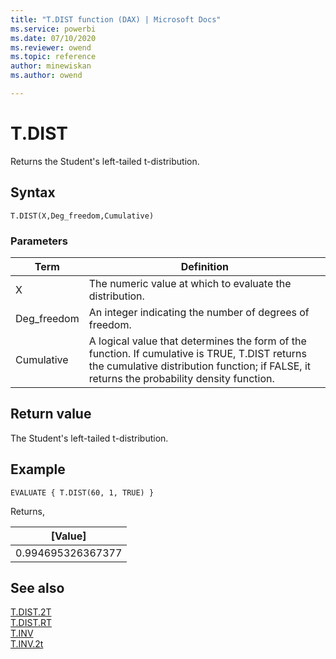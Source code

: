 ```yaml
---
title: "T.DIST function (DAX) | Microsoft Docs"
ms.service: powerbi 
ms.date: 07/10/2020
ms.reviewer: owend
ms.topic: reference
author: minewiskan
ms.author: owend

---
```

# T.DIST

Returns the Student's left-tailed t-distribution.
  
## Syntax  
  
```dax
T.DIST(X,Deg_freedom,Cumulative)
```
  
### Parameters  
  
|Term|Definition|  
|--------|--------------|  
|X|The numeric value at which to evaluate the distribution.|  
|Deg_freedom |An integer indicating the number of degrees of freedom.|
|Cumulative|A logical value that determines the form of the function. If cumulative is TRUE, T.DIST returns the cumulative distribution function; if FALSE, it returns the probability density function.|
  
## Return value

The Student's left-tailed t-distribution.
  
## Example  
  
```dax
EVALUATE { T.DIST(60, 1, TRUE) }
```

Returns,

|[Value]  |
|---------|
|0.994695326367377     |

## See also  

[T.DIST.2T](t-dist-2t-dax.md)  
[T.DIST.RT](t-dist-rt-dax.md)  
[T.INV](t-inv-dax.md)  
[T.INV.2t](t-inv-2t-dax.md)  
  
